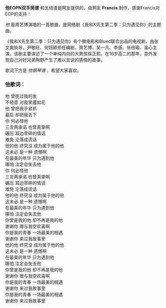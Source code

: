

**他EOPN双手简谱** 和五线谱是网友提供的，由网友 **Francis** 制作，感谢Francis对EOP的支持！

_他_ 是周艺博演唱的一首歌曲，是网络剧《我和X先生第二季：只为遇见你》的主题曲。

《我和X先生第二季：只为遇见你》有个微电影和Blued联合出品的电视剧，由张文爽执导，尹敬旺、何钰颖担任编剧，周艺博、吴一凡、李感、张倍瑜、温心主演。该剧主要讲述了一个单纯内向的大男孩徐正熙，在16岁高二的那年，意外发现自己对好兄弟陶野产生了难以言说的感情的故事。

歌词下方是 _他钢琴谱_ ，希望大家喜欢。

### 他歌词：

他 曾抚过我的发  
不经意 对我笑靥如花  
他 曾把我手紧抓  
最后 却把我丢下  
你 何必怪他  
三言两承诺 也曾真挚啊  
碾压 耳边零碎的情话  
难免 沦落成谎话  
他的他 终究没 成为属于他的他  
这未必 是一种 遗憾啊  
在最美的年华 只为遇到他  
哪怕 注定会失去他  
你 何必怪他  
三言两承诺 也曾真挚啊  
碾压 耳边零碎的情话  
难免 沦落成谎话  
他的他 终究没 成为属于他的他  
这未必 是一种 遗憾啊  
在最美的年华 只为遇到他  
哪怕 注定会失去他  
你曾是我的他 却不再是我的他  
谢谢你 赠与我空欢喜啊  
你是我的青春 一场最美的相遇  
谢谢你 来过我故事里  
他的他 终究没 成为属于他的他  
这未必 是一种 遗憾啊  
在最美的年华 只为遇到他  
哪怕 注定会失去他  
你曾是我的他 却不再是我的他  
谢谢你 赠与我空欢喜啊  
你是我的青春 一场最美的相遇  
谢谢你 来过我故事里  
你是我的青春 一场最美的相遇  
谢谢你 来过我故事里

